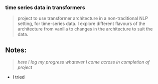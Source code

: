 ### time series data in transformers

> project to use transformer architecture in a non-traditional NLP setting, for time-series data. 
I explore different flavours of the architecture from vanilla to changes in the architecture to suit the data.

## Notes: 
> *here I log my progress whatever I come across in completion of project*

- I tried 
